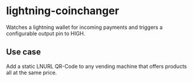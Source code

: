# lightning-coinchanger

Watches a lightning wallet for incoming payments and triggers a configurable output pin to HIGH. 

## Use case

Add a static LNURL QR-Code to any vending machine that offers products all at the same price. 